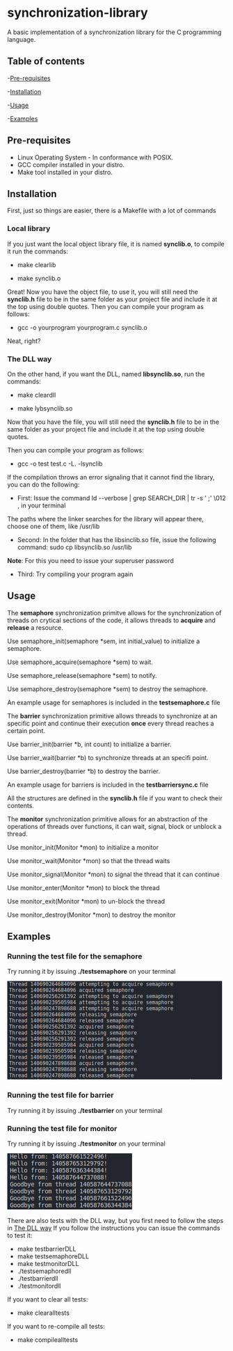 # synchronization-library
A basic implementation of a synchronization library for the C programming language.

## Table of contents
-[Pre-requisites](#pre-requisites)

-[Installation](#installation)

-[Usage](#usage)

-[Examples](#examples)

## Pre-requisites
- Linux Operating System - In conformance with POSIX.
- GCC compiler installed in your distro.
- Make tool installed in your distro.

## Installation

First, just so things are easier, there is a Makefile with a lot of commands

### Local library

If you just want the local object library file, it is named **synclib.o**, to compile it run the commands:

- make clearlib

- make synclib.o

Great! Now you have the object file, to use it, you will still need the **synclib.h** file to be in the same folder as your 
project file and include it at the top using double quotes.
Then you can compile your program as follows:

- gcc -o yourprogram yourprogram.c synclib.o

Neat, right?

### The DLL way

On the other hand, if you want the DLL, named **libsynclib.so**, run the commands:

- make cleardll

- make lybsynclib.so

Now that you have the file, you will still need the **synclib.h** file to be in the same folder as your 
project file and include it at the top using double quotes.

Then you can compile your program as follows:

- gcc -o test test.c -L. -lsynclib

If the compilation throws an error signaling that it cannot find the library, you can do the following:

- First: Issue the command ld --verbose | grep SEARCH_DIR | tr -s ' ;' \\012 , in your terminal

The paths where the linker searches for the library will appear there, choose one of them, like /usr/lib

- Second: In the folder that has the libsinclib.so file, issue the following command: sudo cp libsynclib.so /usr/lib

**Note**: For this you need to issue your superuser password

- Third: Try compiling your program again 


## Usage
The **semaphore** synchronization primitve allows for the synchronization of threads on crytical
sections of the code, it allows threads to **acquire** and **release** a resource.

Use semaphore_init(semaphore *sem, int initial_value) to initialize a semaphore.

Use semaphore_acquire(semaphore *sem) to wait.

Use semaphore_release(semaphore *sem) to notify.

Use semaphore_destroy(semaphore *sem) to destroy the semaphore.

An example usage for semaphores is included in the **testsemaphore.c** file

The **barrier** synchronization primitive allows threads to synchronize at an specific point
and continue their execution **once** every thread reaches a certain point.  

Use barrier_init(barrier *b, int count) to initialize a barrier.

Use barrier_wait(barrier *b) to synchronize threads at an specifi point.

Use barrier_destroy(barrier *b) to destroy the barrier.

An example usage for barriers is included in the **testbarriersync.c** file

All the structures are defined in the **synclib.h** file if you want to check their contents.

The **monitor** synchronization primitive allows for an abstraction of the operations of threads over functions,
it can wait, signal, block or unblock a thread.

Use monitor_init(Monitor *mon) to initialize a monitor

Use monitor_wait(Monitor *mon) so that the thread waits

Use monitor_signal(Monitor *mon) to signal the thread that it can continue

Use monitor_enter(Monitor *mon) to block the thread

Use monitor_exit(Monitor *mon) to un-block the thread

Use monitor_destroy(Monitor *mon) to destroy the monitor


## Examples

### Running the test file for the semaphore
Try running it by issuing **./testsemaphore** on your terminal

![alt text](image.png)

### Running the test file for barrier

Try running it by issuing **./testbarrier** on your terminal

### Running the test file for monitor

Try running it by issuing **./testmonitor** on your terminal

![alt text](image-1.png)

There are also tests with the DLL way, but you first need to follow the steps in [The DLL way](#the-dll-way)
If you follow the instructions you can issue the commands to test it:

- make testbarrierDLL
- make testsemaphoreDLL
- make testmonitorDLL
- ./testsemaphoredll
- ./testbarrierdll
- ./testmonitordll

If you want to clear all tests:

- make clearalltests

If you want to re-compile all tests:

- make compilealltests